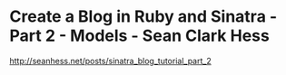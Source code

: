 <!--
id: 552421220
link: http://kevinisom.info/post/552421220/create-a-blog-in-ruby-and-sinatra-part-2-models
slug: create-a-blog-in-ruby-and-sinatra-part-2-models
date: Tue Apr 27 2010 15:29:15 GMT+1200 (NZST)
raw: {"blog_name":"kevinisom","id":552421220,"post_url":"http://kevinisom.info/post/552421220/create-a-blog-in-ruby-and-sinatra-part-2-models","slug":"create-a-blog-in-ruby-and-sinatra-part-2-models","type":"link","date":"2010-04-27 03:29:15 GMT","timestamp":1272338955,"state":"published","format":"html","reblog_key":"j22t1hYA","tags":[],"short_url":"http://tmblr.co/Zw68YyWxKTa","highlighted":[],"feed_item":"http://seanhess.net/posts/sinatra_blog_tutorial_part_2","from_feed_id":"650234","note_count":0,"title":"Create a Blog in Ruby and Sinatra - Part 2 - Models - Sean Clark Hess","url":"http://seanhess.net/posts/sinatra_blog_tutorial_part_2","description":""}
publish: 2010-04-027
tags: 
title: Create a Blog in Ruby and Sinatra - Part 2 - Models - Sean Clark Hess
-->


Create a Blog in Ruby and Sinatra - Part 2 - Models - Sean Clark Hess
=====================================================================

<http://seanhess.net/posts/sinatra_blog_tutorial_part_2>

